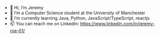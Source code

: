 - 👋 Hi, I’m Jeremy
- 👀 I’m a Computer Science student at the University of Manchester
- 🌱 I’m currently learning Java, Python, JavaScript/TypeScript, reactjs
- 📫 You can reach me on LinkedIn: https://www.linkedin.com/in/jeremy-roe-01/ 

<!---
jeremyr03/jeremyr03 is a ✨ special ✨ repository because its `README.md` (this file) appears on your GitHub profile.
You can click the Preview link to take a look at your changes.
--->
